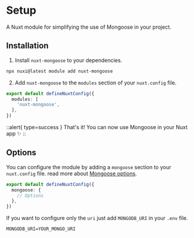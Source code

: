 # Setup

A Nuxt module for simplifying the use of Mongoose in your project.

## Installation

1. Install `nuxt-mongoose` to your dependencies.
```bash
npx nuxi@latest module add nuxt-mongoose
```

2. Add `nuxt-mongoose` to the `modules` section of your `nuxt.config` file.

```ts [nuxt.config]
export default defineNuxtConfig({
  modules: [
    'nuxt-mongoose',
  ],
})
```

::alert{ type=success }
  That's it! You can now use Mongoose in your Nuxt app ✨
::


## Options

You can configure the module by adding a `mongoose` section to your `nuxt.config` file.
read more about [Mongoose options](/docs/getting-started/configuration).

```ts [nuxt.config]
export default defineNuxtConfig({
  mongoose: {
    // Options
  },
})
```
If you want to configure only the `uri` just add `MONGODB_URI` in your `.env` file.

```env
MONGODB_URI=YOUR_MONGO_URI
```
